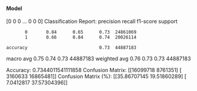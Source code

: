 #### Model
[0 0 0 ... 0 0 0]
Classification Report:
              precision    recall  f1-score   support

           0       0.84      0.65      0.73  24861069
           1       0.66      0.84      0.74  20026114

    accuracy                           0.73  44887183
   macro avg       0.75      0.74      0.73  44887183
weighted avg       0.76      0.73      0.73  44887183

Accuracy: 0.7344011541111858
Confusion Matrix:
[[16099718  8761351]
 [ 3160633 16865481]]
Confusion Matrix (%):
[[35.86707145 19.51860289]
 [ 7.0412817  37.57304396]]
